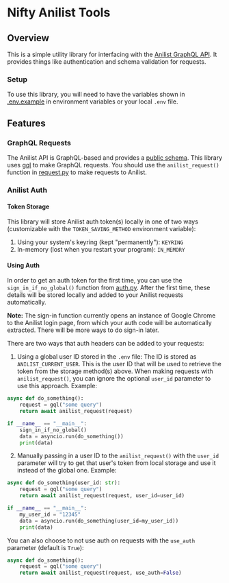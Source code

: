 # Nifty Anilist Tools
 
## Overview

This is a simple utility library for interfacing with the [Anilist GraphQL API](https://docs.anilist.co/). It provides things like authentication and schema validation for requests.

### Setup

To use this library, you will need to have the variables shown in [.env.example](./.env.example) in environment variables or your local `.env` file.

## Features

### GraphQL Requests
The Anilist API is GraphQL-based and provides a [public schema](https://studio.apollographql.com/sandbox/schema/reference). This library uses [gql](https://github.com/graphql-python/gql) to make GraphQL requests. You should use the `anilist_request()` function in [request.py](./nifty_anilist/request.py) to make requests to Anilist.

### Anilist Auth

#### Token Storage
This library will store Anilist auth token(s) locally in one of two ways (customizable with the `TOKEN_SAVING_METHOD` environment variable):
1. Using your system's keyring (kept "permanently"): `KEYRING`
2. In-memory (lost when you restart your program): `IN_MEMORY`

#### Using Auth
In order to get an auth token for the first time, you can use the `sign_in_if_no_global()` function from [auth.py](./nifty_anilist/auth.py). After the first time, these details will be stored locally and added to your Anilist requests automatically.

**Note:** The sign-in function currently opens an instance of Google Chrome to the Anilist login page, from which your auth code will be automatically extracted. There will be more ways to do sign-in later.

There are two ways that auth headers can be added to your requests:
1. Using a global user ID stored in the `.env` file: The ID is stored as `ANILIST_CURRENT_USER`. This is the user ID that will be used to retrieve the token from the storage method(s) above. When making requests with `anilist_request()`, you can ignore the optional `user_id` parameter to use this approach. Example:
```py
async def do_something():
    request = gql("some query")
    return await anilist_request(request)

if __name__ == "__main__":
    sign_in_if_no_global()
    data = asyncio.run(do_something())
    print(data)
```
2. Manually passing in a user ID to the `anilist_request()` with the `user_id` parameter will try to get that user's token from local storage and use it instead of the global one. Example:
```py
async def do_something(user_id: str):
    request = gql("some query")
    return await anilist_request(request, user_id=user_id)

if __name__ == "__main__":
    my_user_id = "12345"
    data = asyncio.run(do_something(user_id=my_user_id))
    print(data)
```

You can also choose to not use auth on requests with the `use_auth` parameter (default is `True`):
```py
async def do_something():
    request = gql("some query")
    return await anilist_request(request, use_auth=False)
```
